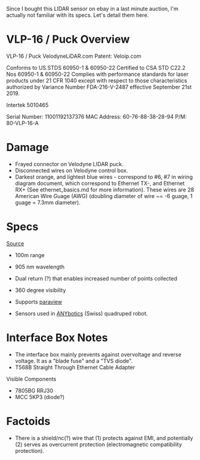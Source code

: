 Since I bought this LIDAR sensor on ebay in a last minute auction, I'm actually not familiar with its specs. Let's detail them here.

# VLP-16 / Puck Overview

VLP-16 / Puck
VelodyneLiDAR.com
Patent: Veloip.com

Conforms to US.STDS 60950-1 & 60950-22
Certified to CSA STD C22.2 Nos 60950-1 & 60950-22
Complies with performance standards for laser products under 21 CFR 1040 except with respect to those characteristics authorized by Variance Number FDA-216-V-2487 effective September 21st 2019.

Intertek 5010465

Serial Number: 11001192137376
MAC Address: 60-76-88-38-28-94
P/M: 80-VLP-16-A

# Damage
 - Frayed connector on Velodyne LIDAR puck.
 - Disconnected wires on Velodyne control box.
  - Darkest orange, and lightest blue wires - correspond to #6, #7 in wiring diagram document, which correspond to Ethernet TX-, and Ethernet RX+ (See ethernet_basics.md for more information). These wires are 28 American Wire Guage (AWG) (doubling diameter of wire ~= -6 guage, 1 guage = 7.3mm diameter).

# Specs

[Source](https://velodynelidar.com/products/puck/)

 - 100m range
 - 905 nm wavelength
 - Dual return (?) that enables increased number of points collected
 - 360 degree visibility
 - Supports [paraview](https://www.paraview.org/veloview/)

 - Sensors used in [ANYbotics](https://www.anybotics.com/) (Swiss) quadruped robot.

# Interface Box Notes

 - The interface box mainly prevents against overvoltage and reverse voltage. It as a "blade fuse" and a "TVS diode".
 - T568B Straight Through Ethernet Cable Adapter

Visible Components
 - 7805BG RRJ30
 - MCC 5KP3 (diode?)


# Factoids
 - There is a shield/nc(?) wire that (1) protects against EMI, and potentially (2) serves as overcurrent protection (electromagnetic compatibility protection).
